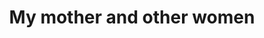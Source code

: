 ---
layout:       post
title:        My mother and other women
url:          "/posts/mothersday.html"
canonical_url: "/posts/mothersday.html"
redirect_to: /posts/mothersday.html
---